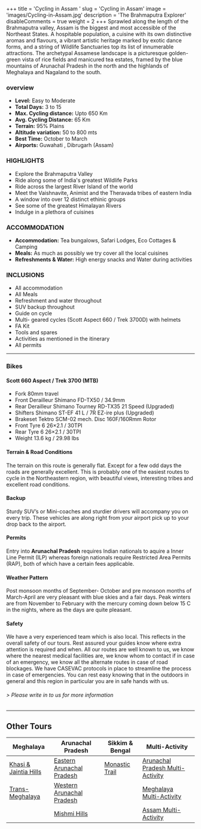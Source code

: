 +++
title = 'Cycling in Assam '
slug = 'Cycling in Assam'
image = 'images/Cycling-in-Assam.jpg'
description = 'The Brahmaputra Explorer'
disableComments = true
weight = 2
+++
Sprawled along the length of the Brahmaputra valley, Assam is the biggest and most accessible of the Northeast States. A hospitable population, a cuisine with its own distinctive aromas and flavours, a vibrant artistic heritage marked by exotic dance forms, and a string of Wildlife Sanctuaries top its list of innumerable attractions. The archetypal Assamese landscape is a picturesque golden-green vista of rice fields and manicured tea estates, framed by the blue mountains of Arunachal Pradesh in the north and the highlands of Meghalaya and Nagaland to the south.

### overview




- **Level:** Easy to Moderate
- **Total Days:** 3 to 15
- **Max. Cycling distance:** Upto 650 Km
- **Avg. Cycling Distance:** 65 Km
- **Terrain:** 95% Plains
- **Altitude variation:** 50 to 800 mts
- **Best Time:** October to March
- **Airports:** Guwahati , Dibrugarh (Assam)




### HIGHLIGHTS

 - Explore the Brahmaputra Valley
 - Ride along some of India's greatest Wildlife Parks
 - Ride across the largest River Island of the world
 - Meet the Vaishnavite, Animist and the Theravada tribes of eastern India
 - A window into over 12 distinct ethinic groups
 - See some of the greatest Himalayan Rivers
 - Indulge in a plethora of cuisines

### ACCOMMODATION


 - **Accommodation:** Tea bungalows, Safari Lodges, Eco Cottages & Camping
 - **Meals:** As much as possibly we try cover all the local cuisines
 - **Refreshments & Water:** High energy snacks and Water during activities 

### INCLUSIONS

 - All accommodation
 - All Meals
 - Refreshment and water throughout
 - SUV backup throughout
 - Guide on cycle
 - Multi- geared cycles (Scott Aspect 660 / Trek 3700D) with helmets
 - FA Kit
 - Tools and spares
 - Activities as mentioned in the itinerary
 - All permits

---
### Bikes
#### Scott 660 Aspect  / Trek 3700 (MTB)
- Fork 80mm travel
- Front Derailleur Shimano FD-TX50 / 34.9mm
- Rear Derailleur Shimano Tourney RD-TX35 21 Speed (Upgraded)
- Shifters Shimano ST-EF 41 L / 7R EZ-ire plus (Upgraded)
- Brakeset Tektro SCM-02 mech. Disc 160F/160Rmm Rotor
- Front Tyre 6 26×2.1 / 30TPI
- Rear Tyre 6 26×2.1 / 30TPI
- Weight 13.6 kg / 29.98 lbs



#### Terrain & Road Conditions

The terrain on this route is generally flat. Except for a few odd days the roads are generally excellent. This is probably one of the easiest routes to cycle in the Northeastern region, with beautiful views, interesting tribes and excellent road conditions.

#### Backup
Sturdy SUV’s or Mini-coaches and sturdier drivers will accompany you on every trip. These vehicles are along right from your airport pick up to your drop back to the airport.

#### Permits
Entry into **Arunachal Pradesh** requires Indian nationals to aquire a Inner Line Permit (ILP) whereas foreign nationals require Restricted Area Permits (RAP), both of which have a certain fees applicable.

#### Weather Pattern
Post monsoon months of September- October and pre monsoon months of March-April are very pleasant with blue skies and a fair days. Peak winters are from November to February with the mercury coming down below 15 C in the nights, where as the days are quite pleasant.

#### Safety 
We have a very experienced team which is also local. This reflects in the overall safety of our tours. Rest assured your guides know where extra attention is required and when. All our routes are well known to us, we know where the nearest medical facilities are, we know whom to contact if in case of an emergency, we know all the alternate routes in case of road blockages. We have CASEVAC protocols in place to streamline the process in case of emergencies. You can rest easy knowing that in the outdoors in general and this region in particular you are in safe hands with us.


 
 
###### *> Please write in to us for more information*
---
## Other Tours

| Meghalaya     | Arunachal Pradesh |Sikkim & Bengal |Multi-Activity |
| ----------- | ----------- |----------- |----------- |
|[Khasi & Jaintia Hills](/cycling-in-meghalaya/)      | [Eastern Arunachal Pradesh](/cycling-in-eastern-arunachal-pradesh/)    |[Monastic Trail](/cycling-in-sikkim/)      |[Arunachal Pradesh Multi-Activity](/multi-activity-holiday-arunachal-pradesh/)       |
| [Trans-Meghalaya](/trans-meghalaya-cycling-tour/)  | [Western Arunachal Pradesh](/cycling-in-western-arunachal-pradesh/)        |      |[Meghalaya Multi-Activity](/multi-activity-holiday-meghalaya/)       |
|  | [Mishmi Hills](/cycling-mishmi-hills/)      |       | [Assam Multi-Activity](/multi-activity-holiday-assam/)        | 


    



